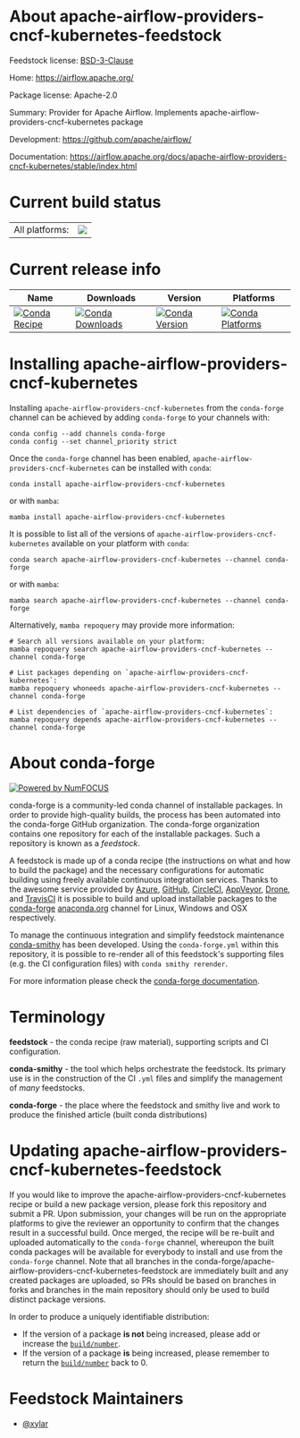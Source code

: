 About apache-airflow-providers-cncf-kubernetes-feedstock
========================================================

Feedstock license: [BSD-3-Clause](https://github.com/conda-forge/apache-airflow-providers-cncf-kubernetes-feedstock/blob/main/LICENSE.txt)

Home: https://airflow.apache.org/

Package license: Apache-2.0

Summary: Provider for Apache Airflow. Implements apache-airflow-providers-cncf-kubernetes package

Development: https://github.com/apache/airflow/

Documentation: https://airflow.apache.org/docs/apache-airflow-providers-cncf-kubernetes/stable/index.html

Current build status
====================


<table><tr><td>All platforms:</td>
    <td>
      <a href="https://dev.azure.com/conda-forge/feedstock-builds/_build/latest?definitionId=11932&branchName=main">
        <img src="https://dev.azure.com/conda-forge/feedstock-builds/_apis/build/status/apache-airflow-providers-cncf-kubernetes-feedstock?branchName=main">
      </a>
    </td>
  </tr>
</table>

Current release info
====================

| Name | Downloads | Version | Platforms |
| --- | --- | --- | --- |
| [![Conda Recipe](https://img.shields.io/badge/recipe-apache--airflow--providers--cncf--kubernetes-green.svg)](https://anaconda.org/conda-forge/apache-airflow-providers-cncf-kubernetes) | [![Conda Downloads](https://img.shields.io/conda/dn/conda-forge/apache-airflow-providers-cncf-kubernetes.svg)](https://anaconda.org/conda-forge/apache-airflow-providers-cncf-kubernetes) | [![Conda Version](https://img.shields.io/conda/vn/conda-forge/apache-airflow-providers-cncf-kubernetes.svg)](https://anaconda.org/conda-forge/apache-airflow-providers-cncf-kubernetes) | [![Conda Platforms](https://img.shields.io/conda/pn/conda-forge/apache-airflow-providers-cncf-kubernetes.svg)](https://anaconda.org/conda-forge/apache-airflow-providers-cncf-kubernetes) |

Installing apache-airflow-providers-cncf-kubernetes
===================================================

Installing `apache-airflow-providers-cncf-kubernetes` from the `conda-forge` channel can be achieved by adding `conda-forge` to your channels with:

```
conda config --add channels conda-forge
conda config --set channel_priority strict
```

Once the `conda-forge` channel has been enabled, `apache-airflow-providers-cncf-kubernetes` can be installed with `conda`:

```
conda install apache-airflow-providers-cncf-kubernetes
```

or with `mamba`:

```
mamba install apache-airflow-providers-cncf-kubernetes
```

It is possible to list all of the versions of `apache-airflow-providers-cncf-kubernetes` available on your platform with `conda`:

```
conda search apache-airflow-providers-cncf-kubernetes --channel conda-forge
```

or with `mamba`:

```
mamba search apache-airflow-providers-cncf-kubernetes --channel conda-forge
```

Alternatively, `mamba repoquery` may provide more information:

```
# Search all versions available on your platform:
mamba repoquery search apache-airflow-providers-cncf-kubernetes --channel conda-forge

# List packages depending on `apache-airflow-providers-cncf-kubernetes`:
mamba repoquery whoneeds apache-airflow-providers-cncf-kubernetes --channel conda-forge

# List dependencies of `apache-airflow-providers-cncf-kubernetes`:
mamba repoquery depends apache-airflow-providers-cncf-kubernetes --channel conda-forge
```


About conda-forge
=================

[![Powered by
NumFOCUS](https://img.shields.io/badge/powered%20by-NumFOCUS-orange.svg?style=flat&colorA=E1523D&colorB=007D8A)](https://numfocus.org)

conda-forge is a community-led conda channel of installable packages.
In order to provide high-quality builds, the process has been automated into the
conda-forge GitHub organization. The conda-forge organization contains one repository
for each of the installable packages. Such a repository is known as a *feedstock*.

A feedstock is made up of a conda recipe (the instructions on what and how to build
the package) and the necessary configurations for automatic building using freely
available continuous integration services. Thanks to the awesome service provided by
[Azure](https://azure.microsoft.com/en-us/services/devops/), [GitHub](https://github.com/),
[CircleCI](https://circleci.com/), [AppVeyor](https://www.appveyor.com/),
[Drone](https://cloud.drone.io/welcome), and [TravisCI](https://travis-ci.com/)
it is possible to build and upload installable packages to the
[conda-forge](https://anaconda.org/conda-forge) [anaconda.org](https://anaconda.org/)
channel for Linux, Windows and OSX respectively.

To manage the continuous integration and simplify feedstock maintenance
[conda-smithy](https://github.com/conda-forge/conda-smithy) has been developed.
Using the ``conda-forge.yml`` within this repository, it is possible to re-render all of
this feedstock's supporting files (e.g. the CI configuration files) with ``conda smithy rerender``.

For more information please check the [conda-forge documentation](https://conda-forge.org/docs/).

Terminology
===========

**feedstock** - the conda recipe (raw material), supporting scripts and CI configuration.

**conda-smithy** - the tool which helps orchestrate the feedstock.
                   Its primary use is in the construction of the CI ``.yml`` files
                   and simplify the management of *many* feedstocks.

**conda-forge** - the place where the feedstock and smithy live and work to
                  produce the finished article (built conda distributions)


Updating apache-airflow-providers-cncf-kubernetes-feedstock
===========================================================

If you would like to improve the apache-airflow-providers-cncf-kubernetes recipe or build a new
package version, please fork this repository and submit a PR. Upon submission,
your changes will be run on the appropriate platforms to give the reviewer an
opportunity to confirm that the changes result in a successful build. Once
merged, the recipe will be re-built and uploaded automatically to the
`conda-forge` channel, whereupon the built conda packages will be available for
everybody to install and use from the `conda-forge` channel.
Note that all branches in the conda-forge/apache-airflow-providers-cncf-kubernetes-feedstock are
immediately built and any created packages are uploaded, so PRs should be based
on branches in forks and branches in the main repository should only be used to
build distinct package versions.

In order to produce a uniquely identifiable distribution:
 * If the version of a package **is not** being increased, please add or increase
   the [``build/number``](https://docs.conda.io/projects/conda-build/en/latest/resources/define-metadata.html#build-number-and-string).
 * If the version of a package **is** being increased, please remember to return
   the [``build/number``](https://docs.conda.io/projects/conda-build/en/latest/resources/define-metadata.html#build-number-and-string)
   back to 0.

Feedstock Maintainers
=====================

* [@xylar](https://github.com/xylar/)

